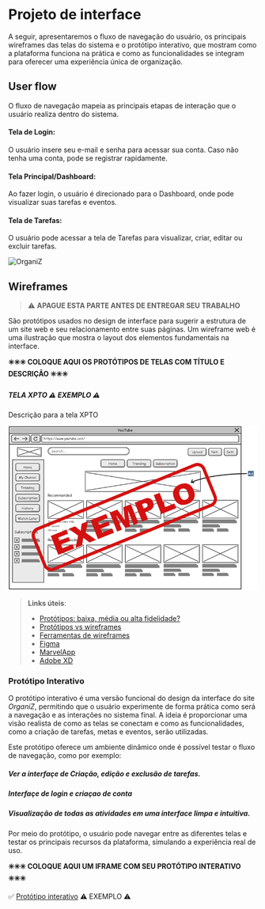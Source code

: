 
# Projeto de interface

A seguir, apresentaremos o fluxo de navegação do usuário, os principais wireframes das telas do sistema e o protótipo interativo, que mostram como a plataforma funciona na prática e como as funcionalidades se integram para oferecer uma experiência única de organização.

 ## User flow

O fluxo de navegação mapeia as principais etapas de interação que o usuário realiza dentro do sistema.

#### Tela de Login:

O usuário insere seu e-mail e senha para acessar sua conta. Caso não tenha uma conta, pode se registrar rapidamente.

#### Tela Principal/Dashboard:

Ao fazer login, o usuário é direcionado para o Dashboard, onde pode visualizar suas tarefas e eventos.

#### Tela de Tarefas:

O usuário pode acessar a tela de Tarefas para visualizar, criar, editar ou excluir tarefas.



![OrganiZ](https://github.com/user-attachments/assets/1230d5b6-5175-4db9-86d2-80011f72f6cf)


## Wireframes

> ⚠️ **APAGUE ESTA PARTE ANTES DE ENTREGAR SEU TRABALHO**

São protótipos usados no design de interface para sugerir a estrutura de um site web e seu relacionamento entre suas páginas. Um wireframe web é uma ilustração que mostra o layout dos elementos fundamentais na interface.

**✳️✳️✳️ COLOQUE AQUI OS PROTÓTIPOS DE TELAS COM TÍTULO E DESCRIÇÃO ✳️✳️✳️**

##### TELA XPTO ⚠️ EXEMPLO ⚠️

Descrição para a tela XPTO

![Exemplo de wireframe](images/exemplo-wireframe.png)

 
> **Links úteis**:
> - [Protótipos: baixa, média ou alta fidelidade?](https://medium.com/ladies-that-ux-br/prot%C3%B3tipos-baixa-m%C3%A9dia-ou-alta-fidelidade-71d897559135)
> - [Protótipos vs wireframes](https://www.nngroup.com/videos/prototypes-vs-wireframes-ux-projects/)
> - [Ferramentas de wireframes](https://rockcontent.com/blog/wireframes/)
> - [Figma](https://www.figma.com/)
> - [MarvelApp](https://marvelapp.com/developers/documentation/tutorials/)
> - [Adobe XD](https://www.adobe.com/br/products/xd.html#scroll)


### Protótipo Interativo

O protótipo interativo é uma versão funcional do design da interface do site *OrganiZ*, permitindo que o usuário experimente de forma prática como será a navegação e as interações no sistema final. A ideia é proporcionar uma visão realista de como as telas se conectam e como as funcionalidades, como a criação de tarefas, metas e eventos, serão utilizadas.

Este protótipo oferece um ambiente dinâmico onde é possível testar o fluxo de navegação, como por exemplo:

##### Ver a interfaçe de Criação, edição e exclusão de tarefas.

##### Interfaçe de login e criaçao de conta

##### Visualização de  todas as atividades em uma interface limpa e intuitiva.

Por meio do protótipo, o usuário pode navegar entre as diferentes telas e testar os principais recursos da plataforma, simulando a experiência real de uso.

**✳️✳️✳️ COLOQUE AQUI UM IFRAME COM SEU PROTÓTIPO INTERATIVO ✳️✳️✳️**

✅ [Protótipo interativo](https://marvelapp.com/prototype/4hd6091?emb=1&iosapp=false&frameless=false)  ⚠️ EXEMPLO ⚠️
